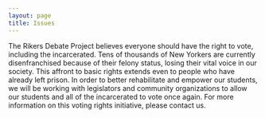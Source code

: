 ```yaml
---
layout: page
title: Issues
---
```


The Rikers Debate Project believes everyone should have the right to vote, including the incarcerated. Tens of thousands of New Yorkers are currently disenfranchised because of their felony status, losing their vital voice in our society. This affront to basic rights extends even to people who have already left prison. In order to better rehabilitate and empower our students, we will be working with legislators and community organizations to allow our students and all of the incarcerated to vote once again. For more information on this voting rights initiative, please contact us.
